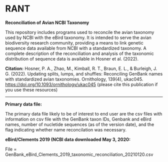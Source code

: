 # RANT
**Reconciliation of Avian NCBI Taxonomy**

This repository includes programs used to reconcile the avian taxonomy used by NCBI with the eBird taxonomy. It is intended to serve the avian biodiversity research community, providing a means to link genetic sequence data available from NCBI with a standardized taxonomy. A complete description of the reconciliation and analysis of the taxonomic distribution of sequence data is available in Hosner et al. (2022).

**Citation:** Hosner, P. A., Zhao, M., Kimball, R. T., Braun, E. L., & Burleigh, J. G. (2022). Updating splits, lumps, and shuffles: Reconciling GenBank names with standardized avian taxonomies. Ornithology, 139(4), ukac045. https://doi.org/10.1093/ornithology/ukac045 (please cite this publication if you use these resources)

------------------------------------------------------------
**Primary data file:**

The primary data file likely to be of interest to end user are the csv files with information on csv file with the GenBank taxon IDs, Genbank and eBird names, number of nucletide sequences (as of the version date), and the flag indicating whether name reconcilation was necessary.

**eBird/Clements 2019 (NCBI data downloaded May 3, 2020:**

File = GenBank_eBird_Clements_2019_taxonomic_reconciliation_20210120.csv


